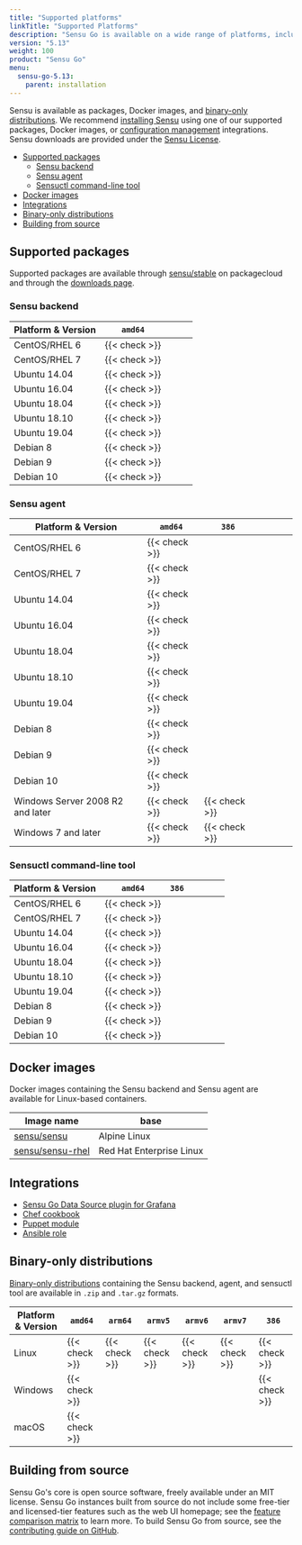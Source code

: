 ```yaml
---
title: "Supported platforms"
linkTitle: "Supported Platforms"
description: "Sensu Go is available on a wide range of platforms, including Linux, Windows, and macOS. Read the guide to learn which platforms you can use the Sensu backend, Sensu agent, and the sensuctl command-line tool."
version: "5.13"
weight: 100
product: "Sensu Go"
menu:
  sensu-go-5.13:
    parent: installation
---
```


Sensu is available as packages, Docker images, and [binary-only distributions][4].
We recommend [installing Sensu][5] using one of our supported packages, Docker images, or [configuration management][6] integrations.
Sensu downloads are provided under the [Sensu License][7].

- [Supported packages](#supported-packages)
	- [Sensu backend](#sensu-backend)
	- [Sensu agent](#sensu-agent)
	- [Sensuctl command-line tool](#sensuctl-command-line-tool)
- [Docker images](#docker-images)
- [Integrations](#integrations)
- [Binary-only distributions](#binary-only-distributions)
- [Building from source](#building-from-source)

## Supported packages

Supported packages are available through [sensu/stable][8] on packagecloud and through the [downloads page][9].

### Sensu backend

| Platform & Version | `amd64` | | | |
|--------------------|---------|---|---|---|
| CentOS/RHEL 6      | {{< check >}}      |
| CentOS/RHEL 7      | {{< check >}}      |
| Ubuntu 14.04       | {{< check >}}      |
| Ubuntu 16.04       | {{< check >}}      |
| Ubuntu 18.04       | {{< check >}}      |
| Ubuntu 18.10       | {{< check >}}      |
| Ubuntu 19.04       | {{< check >}}      |
| Debian 8           | {{< check >}}      |
| Debian 9           | {{< check >}}      |
| Debian 10          | {{< check >}}      |

### Sensu agent

| Platform & Version | `amd64` | `386` | | | | |
|--------------------|---------|-------|---|---|---|---|
| CentOS/RHEL 6      | {{< check >}}      |
| CentOS/RHEL 7      | {{< check >}}      |
| Ubuntu 14.04       | {{< check >}}      |
| Ubuntu 16.04       | {{< check >}}      |
| Ubuntu 18.04       | {{< check >}}      |
| Ubuntu 18.10       | {{< check >}}      |
| Ubuntu 19.04       | {{< check >}}      |
| Debian 8           | {{< check >}}      |
| Debian 9           | {{< check >}}      |
| Debian 10          | {{< check >}}      |
| Windows Server 2008 R2 and later | {{< check >}} | {{< check >}} |
| Windows 7 and later | {{< check >}}     | {{< check >}}   |

### Sensuctl command-line tool

| Platform & Version | `amd64` | `386` | | | | |
|--------------------|---------|-------|---|---|---|---|
| CentOS/RHEL 6      | {{< check >}}      |
| CentOS/RHEL 7      | {{< check >}}      |
| Ubuntu 14.04       | {{< check >}}      |
| Ubuntu 16.04       | {{< check >}}      |
| Ubuntu 18.04       | {{< check >}}      |
| Ubuntu 18.10       | {{< check >}}      |
| Ubuntu 19.04       | {{< check >}}      |
| Debian 8           | {{< check >}}      |
| Debian 9           | {{< check >}}      |
| Debian 10          | {{< check >}}      |

## Docker images

Docker images containing the Sensu backend and Sensu agent are available for Linux-based containers.

| Image name | base
| ---------- | ------- |
| [sensu/sensu][10] | Alpine Linux
| [sensu/sensu-rhel][11] | Red Hat Enterprise Linux

## Integrations

- [Sensu Go Data Source plugin for Grafana][12]
- [Chef cookbook][13]
- [Puppet module][14]
- [Ansible role][17]

## Binary-only distributions

[Binary-only distributions][4] containing the Sensu backend, agent, and sensuctl tool are available in `.zip` and `.tar.gz` formats.

| Platform & Version | `amd64` | `arm64` | `armv5` | `armv6` |`armv7` | `386` |
|--------------------|---------|---------|---------|---------|--------|-------|
| Linux              | {{< check >}}      | {{< check >}}     | {{< check >}}      | {{< check >}}      | {{< check >}}     | {{< check >}}    |
| Windows            | {{< check >}}      |         |         |         |        | {{< check >}}    |
| macOS              | {{< check >}}      |         |         |         |        |       |

## Building from source

Sensu Go's core is open source software, freely available under an MIT license.
Sensu Go instances built from source do not include some free-tier and licensed-tier features such as the web UI homepage; see the [feature comparison matrix][15] to learn more.
To build Sensu Go from source, see the [contributing guide on GitHub][16].

[1]: ../../installation/install-sensu#install-the-sensu-backend
[2]: ../../installation/install-sensu#install-sensu-agents
[3]: ../../installation/install-sensu#install-sensuctl
[4]: ../verify
[5]: ../install-sensu
[6]: ../configuration-management
[7]: https://sensu.io/sensu-license
[8]: https://packagecloud.io/sensu/stable
[9]: https://sensu.io/products/downloads
[10]: https://hub.docker.com/r/sensu/sensu
[11]: https://hub.docker.com/r/sensu/sensu-rhel
[12]: https://github.com/sensu/grafana-sensu-go-datasource
[13]: https://github.com/sensu/sensu-go-chef
[14]: https://github.com/sensu/sensu-puppet
[15]: https://sensu.io/products
[16]: https://github.com/sensu/sensu-go/blob/master/CONTRIBUTING.md#building
[17]: https://github.com/jaredledvina/sensu-go-ansible
